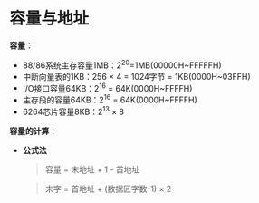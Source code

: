 # 容量与地址

**容量**：

- 88/86系统主存容量1MB：2<sup>20</sup>=1MB(00000H~FFFFFH)
- 中断向量表的1KB：256 × 4 = 1024字节 = 1KB(0000H~03FFH)
- I/O接口容量64KB：2<sup>16</sup> = 64K(0000H~FFFFH)
- 主存段的容量64KB：2<sup>16</sup> = 64K(0000H~FFFFH)
- 6264芯片容量8KB：2<sup>13</sup>  × 8 

**容量的计算**：

- **公式法**

  > 容量 = 末地址 + 1 - 首地址

  > 末字 = 首地址 + (数据区字数-1) × 2